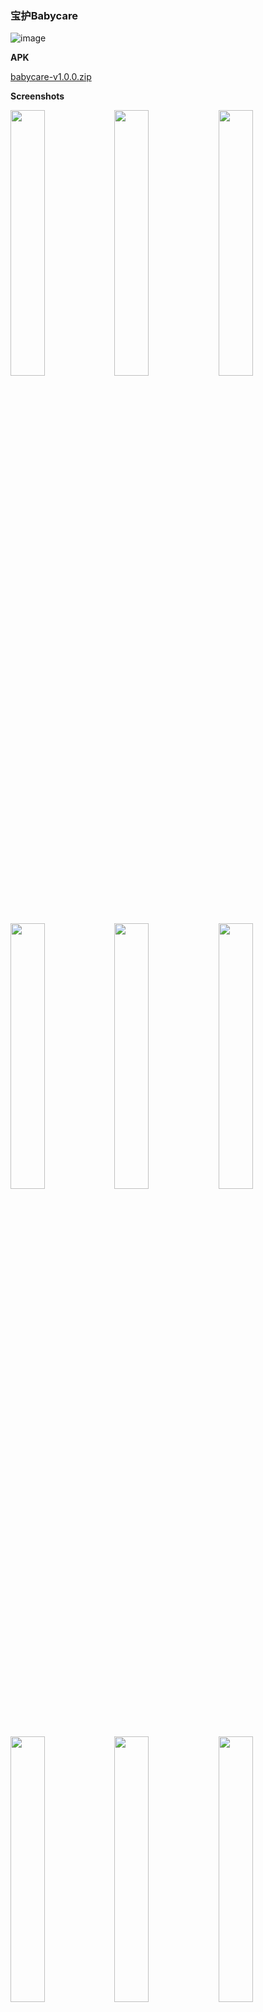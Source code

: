 ### 宝护Babycare

![image](https://user-images.githubusercontent.com/13687360/191039311-1f28d12b-c89f-4a69-987e-8b313a9f1c5a.png)


**APK**

[babycare-v1.0.0.zip](https://github.com/KKDestiny/KKDestiny/files/9599717/babycare-v1.0.0.zip)



**Screenshots**

<img width="33%" src="https://user-images.githubusercontent.com/13687360/191037853-72498b62-e046-4850-b6d3-34bbe80fc094.jpg" /><img width="33%" src="https://user-images.githubusercontent.com/13687360/191037877-e020e46a-cc15-4a7c-b4e4-a8cab894c0b3.jpg" /><img width="33%" src="https://user-images.githubusercontent.com/13687360/191037900-ad81a921-0f97-4855-9eb3-9dabd5fceb35.jpg" />

<img width="33%" src="https://user-images.githubusercontent.com/13687360/191037909-177ca7c8-31bd-4d33-b956-05164a02eafb.jpg" /><img width="33%" src="https://user-images.githubusercontent.com/13687360/191037915-656ba267-fe48-4628-aff0-6fa582e0093b.jpg" /><img width="33%" src="https://user-images.githubusercontent.com/13687360/191037928-7daea0f2-cdb2-49dc-a97f-2277d2d21190.jpg" />

<img width="33%" src="https://user-images.githubusercontent.com/13687360/191037937-926e2824-ebc0-4450-8b33-52b251e59ef1.jpg" /><img width="33%" src="https://user-images.githubusercontent.com/13687360/191037948-a6427821-9f96-4270-985a-5c35a919768a.jpg" /><img width="33%" src="https://user-images.githubusercontent.com/13687360/191037958-ed14bb21-2e6c-4f73-a69d-e808ecd1fa7c.jpg" />

<img width="33%" src="https://user-images.githubusercontent.com/13687360/191037966-c14d666a-3602-4e2e-be18-2faab56fa994.jpg" />


